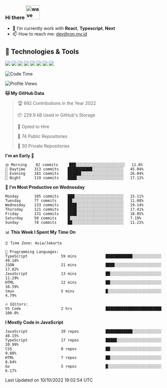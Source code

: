 ### Hi there <img src="https://i.ibb.co/q0Hx1KK/wave.gif" alt="wave" width="45px">

- 🌱 I’m currently work with **React**, **Typescript**, **Next**
- 📫 How to reach me: dev@ron.my.id

## 🔧 Technologies & Tools

![](https://img.shields.io/badge/OS-Linux-informational?style=flat&logo=linux&logoColor=white&color=2bbc8a)
![](https://img.shields.io/badge/OS-Windows-informational?style=flat&logo=windows&logoColor=white&color=2bbc8a)
![](https://img.shields.io/badge/Code-JavaScript-informational?style=flat&logo=javascript&logoColor=white&color=2bbc8a)
![](https://img.shields.io/badge/Code-Golang-informational?style=flat&logo=go&logoColor=white&color=2bbc8a)
![](https://img.shields.io/badge/Code-React-informational?style=flat&logo=react&logoColor=white&color=2bbc8a)
![](https://img.shields.io/badge/Code-Next-informational?style=flat&logo=next.js&logoColor=white&color=2bbc8a)
![](https://img.shields.io/badge/Shell-Bash-informational?style=flat&logo=gnu-bash&logoColor=white&color=2bbc8a)
![](https://img.shields.io/badge/Tools-Docker-informational?style=flat&logo=docker&logoColor=white&color=2bbc8a)

<!--START_SECTION:waka-->
![Code Time](http://img.shields.io/badge/Code%20Time-454%20hrs%202%20mins-blue)

![Profile Views](http://img.shields.io/badge/Profile%20Views-2-blue)

**🐱 My GitHub Data** 

> 🏆 692 Contributions in the Year 2022
 > 
> 📦 229.9 kB Used in GitHub's Storage 
 > 
> 💼 Opted to Hire
 > 
> 📜 74 Public Repositories 
 > 
> 🔑 30 Private Repositories  
 > 
**I'm an Early 🐤** 

```text
🌞 Morning    82 commits     ███░░░░░░░░░░░░░░░░░░░░░░   11.8% 
🌆 Daytime    313 commits    ███████████░░░░░░░░░░░░░░   45.04% 
🌃 Evening    181 commits    ██████░░░░░░░░░░░░░░░░░░░   26.04% 
🌙 Night      119 commits    ████░░░░░░░░░░░░░░░░░░░░░   17.12%

```
📅 **I'm Most Productive on Wednesday** 

```text
Monday       105 commits    ███░░░░░░░░░░░░░░░░░░░░░░   15.11% 
Tuesday      77 commits     ██░░░░░░░░░░░░░░░░░░░░░░░   11.08% 
Wednesday    133 commits    ████░░░░░░░░░░░░░░░░░░░░░   19.14% 
Thursday     121 commits    ████░░░░░░░░░░░░░░░░░░░░░   17.41% 
Friday       131 commits    ████░░░░░░░░░░░░░░░░░░░░░   18.85% 
Saturday     50 commits     █░░░░░░░░░░░░░░░░░░░░░░░░   7.19% 
Sunday       78 commits     ██░░░░░░░░░░░░░░░░░░░░░░░   11.22%

```


📊 **This Week I Spent My Time On** 

```text
⌚︎ Time Zone: Asia/Jakarta

💬 Programming Languages: 
TypeScript               59 mins             ████████████░░░░░░░░░░░░░   49.18% 
JSON                     21 mins             ████░░░░░░░░░░░░░░░░░░░░░   17.82% 
JavaScript               13 mins             ██░░░░░░░░░░░░░░░░░░░░░░░   11.29% 
HTML                     12 mins             ██░░░░░░░░░░░░░░░░░░░░░░░   10.59% 
tmux                     5 mins              █░░░░░░░░░░░░░░░░░░░░░░░░   4.79%

🔥 Editors: 
VS Code                  2 hrs               █████████████████████████   100.0%

```

**I Mostly Code in JavaScript** 

```text
JavaScript               39 repos            ████████████░░░░░░░░░░░░░   48.15% 
TypeScript               17 repos            █████░░░░░░░░░░░░░░░░░░░░   20.99% 
CSS                      8 repos             ██░░░░░░░░░░░░░░░░░░░░░░░   9.88% 
HTML                     7 repos             ██░░░░░░░░░░░░░░░░░░░░░░░   8.64% 
Go                       5 repos             █░░░░░░░░░░░░░░░░░░░░░░░░   6.17%

```



 Last Updated on 10/10/2022 19:02:54 UTC
<!--END_SECTION:waka-->

